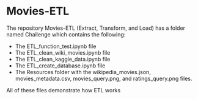 # Movies-ETL

The repository Movies-ETL (Extract, Transform, and Load) has a folder named Challenge which contains the following:

- The ETL_function_test.ipynb file
- The ETL_clean_wiki_movies.ipynb file
- The ETL_clean_kaggle_data.ipynb file
- The ETL_create_database.ipynb file
- The Resources folder with the wikipedia_movies.json, movies_metadata.csv, movies_query.png, and ratings_query.png files.

All of these files demonstrate how ETL works
